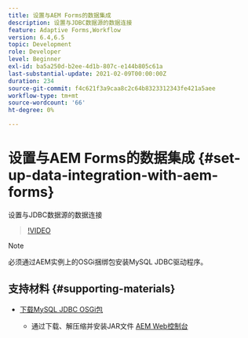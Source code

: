 ```yaml
---
title: 设置与AEM Forms的数据集成
description: 设置与JDBC数据源的数据连接
feature: Adaptive Forms,Workflow
version: 6.4,6.5
topic: Development
role: Developer
level: Beginner
exl-id: ba5a250d-b2ee-4d1b-807c-e144b805c61a
last-substantial-update: 2021-02-09T00:00:00Z
duration: 234
source-git-commit: f4c621f3a9caa8c2c64b8323312343fe421a5aee
workflow-type: tm+mt
source-wordcount: '66'
ht-degree: 0%

---
```


# 设置与AEM Forms的数据集成 {#set-up-data-integration-with-aem-forms}

设置与JDBC数据源的数据连接

>[!VIDEO](https://video.tv.adobe.com/v/17724?quality=12&learn=on)

>[!NOTE]
>
>必须通过AEM实例上的OSGi捆绑包安装MySQL JDBC驱动程序。

## 支持材料 {#supporting-materials}

* [下载MySQL JDBC OSGi包](https://dev.mysql.com/downloads/connector/j/)

   * 通过下载、解压缩并安装JAR文件 [AEM Web控制台](http://localhost:4502/system/console/bundles)
